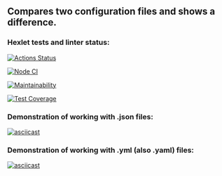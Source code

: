 ## Compares two configuration files and shows a difference.

### Hexlet tests and linter status:
[![Actions Status](https://github.com/Aleksandr-Bondarev/frontend-project-lvl2/workflows/hexlet-check/badge.svg)](https://github.com/Aleksandr-Bondarev/frontend-project-lvl2/actions)

[![Node CI](https://github.com/Aleksandr-Bondarev/frontend-project-lvl2/actions/workflows/nodejs.yml/badge.svg)](https://github.com/Aleksandr-Bondarev/frontend-project-lvl2/actions/workflows/nodejs.yml)

[![Maintainability](https://api.codeclimate.com/v1/badges/8357c2deb15810589c2d/maintainability)](https://codeclimate.com/github/Aleksandr-Bondarev/frontend-project-lvl2/maintainability)

[![Test Coverage](https://api.codeclimate.com/v1/badges/8357c2deb15810589c2d/test_coverage)](https://codeclimate.com/github/Aleksandr-Bondarev/frontend-project-lvl2/test_coverage)

### Demonstration of working with .json files:
[![asciicast](https://asciinema.org/a/XXPdqJJKPGf7nx8PQQnG2jr9w.svg)](https://asciinema.org/a/XXPdqJJKPGf7nx8PQQnG2jr9w)

### Demonstration of working with .yml (also .yaml) files:
[![asciicast](https://asciinema.org/a/tbTzZSzvdDB2Ql70UfYduqxUo.svg)](https://asciinema.org/a/tbTzZSzvdDB2Ql70UfYduqxUo)
